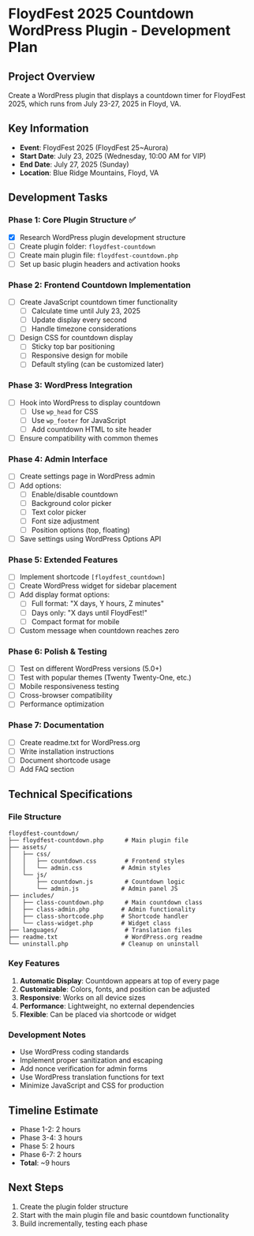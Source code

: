 # FloydFest 2025 Countdown WordPress Plugin - Development Plan

## Project Overview
Create a WordPress plugin that displays a countdown timer for FloydFest 2025, which runs from July 23-27, 2025 in Floyd, VA.

## Key Information
- **Event**: FloydFest 2025 (FloydFest 25~Aurora)
- **Start Date**: July 23, 2025 (Wednesday, 10:00 AM for VIP)
- **End Date**: July 27, 2025 (Sunday)
- **Location**: Blue Ridge Mountains, Floyd, VA

## Development Tasks

### Phase 1: Core Plugin Structure ✅
- [x] Research WordPress plugin development structure
- [ ] Create plugin folder: `floydfest-countdown`
- [ ] Create main plugin file: `floydfest-countdown.php`
- [ ] Set up basic plugin headers and activation hooks

### Phase 2: Frontend Countdown Implementation
- [ ] Create JavaScript countdown timer functionality
  - [ ] Calculate time until July 23, 2025
  - [ ] Update display every second
  - [ ] Handle timezone considerations
- [ ] Design CSS for countdown display
  - [ ] Sticky top bar positioning
  - [ ] Responsive design for mobile
  - [ ] Default styling (can be customized later)

### Phase 3: WordPress Integration
- [ ] Hook into WordPress to display countdown
  - [ ] Use `wp_head` for CSS
  - [ ] Use `wp_footer` for JavaScript
  - [ ] Add countdown HTML to site header
- [ ] Ensure compatibility with common themes

### Phase 4: Admin Interface
- [ ] Create settings page in WordPress admin
- [ ] Add options:
  - [ ] Enable/disable countdown
  - [ ] Background color picker
  - [ ] Text color picker
  - [ ] Font size adjustment
  - [ ] Position options (top, floating)
- [ ] Save settings using WordPress Options API

### Phase 5: Extended Features
- [ ] Implement shortcode `[floydfest_countdown]`
- [ ] Create WordPress widget for sidebar placement
- [ ] Add display format options:
  - [ ] Full format: "X days, Y hours, Z minutes"
  - [ ] Days only: "X days until FloydFest!"
  - [ ] Compact format for mobile
- [ ] Custom message when countdown reaches zero

### Phase 6: Polish & Testing
- [ ] Test on different WordPress versions (5.0+)
- [ ] Test with popular themes (Twenty Twenty-One, etc.)
- [ ] Mobile responsiveness testing
- [ ] Cross-browser compatibility
- [ ] Performance optimization

### Phase 7: Documentation
- [ ] Create readme.txt for WordPress.org
- [ ] Write installation instructions
- [ ] Document shortcode usage
- [ ] Add FAQ section

## Technical Specifications

### File Structure
```
floydfest-countdown/
├── floydfest-countdown.php      # Main plugin file
├── assets/
│   ├── css/
│   │   ├── countdown.css        # Frontend styles
│   │   └── admin.css           # Admin styles
│   └── js/
│       ├── countdown.js         # Countdown logic
│       └── admin.js            # Admin panel JS
├── includes/
│   ├── class-countdown.php      # Main countdown class
│   ├── class-admin.php         # Admin functionality
│   ├── class-shortcode.php     # Shortcode handler
│   └── class-widget.php        # Widget class
├── languages/                   # Translation files
├── readme.txt                   # WordPress.org readme
└── uninstall.php               # Cleanup on uninstall
```

### Key Features
1. **Automatic Display**: Countdown appears at top of every page
2. **Customizable**: Colors, fonts, and position can be adjusted
3. **Responsive**: Works on all device sizes
4. **Performance**: Lightweight, no external dependencies
5. **Flexible**: Can be placed via shortcode or widget

### Development Notes
- Use WordPress coding standards
- Implement proper sanitization and escaping
- Add nonce verification for admin forms
- Use WordPress translation functions for text
- Minimize JavaScript and CSS for production

## Timeline Estimate
- Phase 1-2: 2 hours
- Phase 3-4: 3 hours
- Phase 5: 2 hours
- Phase 6-7: 2 hours
- **Total**: ~9 hours

## Next Steps
1. Create the plugin folder structure
2. Start with the main plugin file and basic countdown functionality
3. Build incrementally, testing each phase